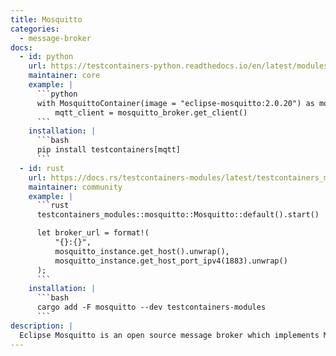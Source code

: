 ```yaml
---
title: Mosquitto
categories:
  - message-broker
docs:
  - id: python
    url: https://testcontainers-python.readthedocs.io/en/latest/modules/mqtt/README.html
    maintainer: core
    example: |
      ```python
      with MosquittoContainer(image = "eclipse-mosquitto:2.0.20") as mosquitto_broker:
          mqtt_client = mosquitto_broker.get_client()
      ```
    installation: |
      ```bash
      pip install testcontainers[mqtt]
      ```
  - id: rust
    url: https://docs.rs/testcontainers-modules/latest/testcontainers_modules/mosquitto/struct.Mosquitto.html
    maintainer: community
    example: |
      ```rust
      testcontainers_modules::mosquitto::Mosquitto::default().start()

      let broker_url = format!(
          "{}:{}",
          mosquitto_instance.get_host().unwrap(),
          mosquitto_instance.get_host_port_ipv4(1883).unwrap()
      );
      ```
    installation: |
      ```bash
      cargo add -F mosquitto --dev testcontainers-modules
      ```
description: |
  Eclipse Mosquitto is an open source message broker which implements MQTT version 5, 3.1.1 and 3.1.
---
```

